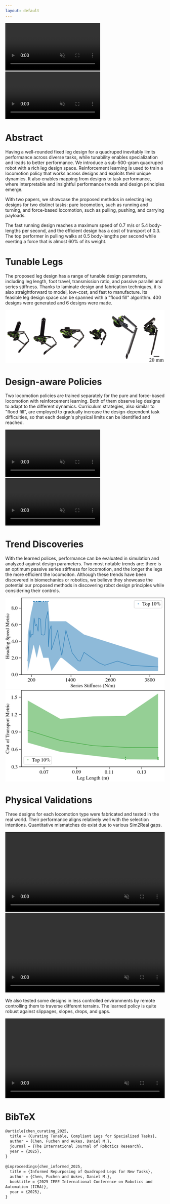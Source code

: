 ```yaml
---
layout: default
---
```


<div class="double-column-container">
  <video autoplay muted controls>
    <source src="assets/videos/dashes.mp4" type="video/mp4" />
    Your browser does not support the video tag.
  </video>
  <video autoplay muted controls>
    <source src="assets/videos/pulls.mp4" type="video/mp4" />
    Your browser does not support the video tag.
  </video>
</div>

# Abstract
Having a well-rounded fixed leg design for a quadruped inevitably limits performance across diverse tasks, while tunability enables specialization and leads to better performance. We introduce a sub-500-gram quadruped robot with a rich leg design space. Reinforcement learning is used to train a locomotion policy that works across designs and exploits their unique dynamics. It also enables mapping from designs to task performance, where interpretable and insightful performance trends and design principles emerge. 

With two papers, we showcase the proposed methdos in selecting leg designs for two distinct tasks: pure locomotion, such as running and turning, and force-based locomotion, such as pulling, pushing, and carrying payloads.

The fast running design reaches a maximum speed of 0.7 m/s or 5.4 body-lengths per second, and the efficient design has a cost of transport of 0.3. The top performer in pulling walks at 0.5 body-lengths per second while exerting a force that is almost 60% of its weight.

# Tunable Legs
The proposed leg design has a range of tunable design parameters, including leg length, foot travel, transmission ratio, and passive parallel and series stiffness. Thanks to laminate design and fabrication techniques, it is also straightforward to model, low-cost, and fast to manufacture. Its feasible leg design space can be spanned with a "flood fill" algorithm. 400 designs were generated and 6 designs were made. 

![tunable legs](assets/images/legs.png)

# Design-aware Policies
Two locomotion policies are trained separately for the pure and force-based locomotion with reinforcement learning. Both of them observe leg designs to adapt to the different dynamics. Curriculum strategies, also similar to "flood fill", are employed to gradually increase the design-dependent task difficulties, so that each design's physical limits can be identified and reached. 

<div class="double-column-container">
  <video muted controls>
    <source src="assets/videos/loc_sims.mp4" type="video/mp4" />
    Your browser does not support the video tag.
  </video>
  <video muted controls>
    <source src="assets/videos/forced_loc_sims.mp4" type="video/mp4" />
    Your browser does not support the video tag.
  </video>
</div>

# Trend Discoveries
With the learned polices, performance can be evaluated in simulation and analyzed against design parameters. Two most notable trends are: there is an optimum passive series stiffness for locomotion, and the longer the legs the more efficient the locomoiton. Although these trends have been discovered in biomechanics or robotics, we believe they showcase the potential our proposed methods in discovering robot design principles while considering their controls. 

<div class="double-column-container">
  <img src="assets/images/vx_trend.png" alt="vx trend">
  <img src="assets/images/cot_trend.png" alt="cot trend">
</div>

# Physical Validations
Three designs for each locomotion type were fabricated and tested in the real world. Their performance aligns relatively well with the selection intentions. Quantitative mismatches do exist due to various Sim2Real gaps. 

<video width="100%" muted controls>
  <source src="assets/videos/loc_exps.mp4" type="video/mp4" />
  Your browser does not support the video tag.
</video>

<video width="100%" muted controls>
  <source src="assets/videos/forced_loc_exps.mp4" type="video/mp4" />
  Your browser does not support the video tag.
</video>

We also tested some designs in less controlled environments by remote controlling them to traverse different terrains. The learned policy is quite robust against slippages, slopes, drops, and gaps. 

<video width="100%" muted controls>
  <source src="assets/videos/rc.mp4" type="video/mp4" />
  Your browser does not support the video tag.
</video>

# BibTeX
```
@article{chen_curating_2025,
  title = {Curating Tunable, Compliant Legs for Specialized Tasks},
  author = {Chen, Fuchen and Aukes, Daniel M.},
  journal = {The International Journal of Robotics Research},
  year = {2025},
}

@inproceedings{chen_informed_2025,
  title = {Informed Repurposing of Quadruped Legs for New Tasks},
  author = {Chen, Fuchen and Aukes, Daniel M.},
  booktitle = {2025 IEEE International Conference on Robotics and Automation (ICRA)},
  year = {2025},
}
```